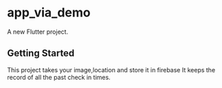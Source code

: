 # app_via_demo

A new Flutter project.

## Getting Started

This project takes your image,location and store it in firebase 
It keeps the record of all the past check in times.


